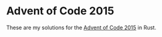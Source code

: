# Advent of Code 2015

These are my solutions for the [Advent of Code 2015](https://adventofcode/2015) in Rust.
